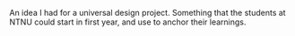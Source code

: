 An idea I had for a universal design project. Something that the students at
NTNU could start in first year, and use to anchor their learnings. 
